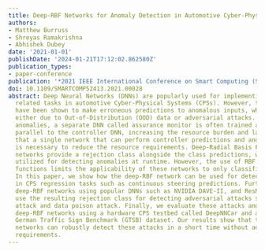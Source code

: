 ```yaml
---
title: Deep-RBF Networks for Anomaly Detection in Automotive Cyber-Physical Systems
authors:
- Matthew Burruss
- Shreyas Ramakrishna
- Abhishek Dubey
date: '2021-01-01'
publishDate: '2024-01-21T17:12:02.862580Z'
publication_types:
- paper-conference
publication: '*2021 IEEE International Conference on Smart Computing (SMARTCOMP)*'
doi: 10.1109/SMARTCOMP52413.2021.00028
abstract: Deep Neural Networks (DNNs) are popularly used for implementing autonomy
  related tasks in automotive Cyber-Physical Systems (CPSs). However, these networks
  have been shown to make erroneous predictions to anomalous inputs, which manifests
  either due to Out-of-Distribution (OOD) data or adversarial attacks. To detect these
  anomalies, a separate DNN called assurance monitor is often trained and used in
  parallel to the controller DNN, increasing the resource burden and latency. We hypothesize
  that a single network that can perform controller predictions and anomaly detection
  is necessary to reduce the resource requirements. Deep-Radial Basis Function (RBF)
  networks provide a rejection class alongside the class predictions, which can be
  utilized for detecting anomalies at runtime. However, the use of RBF activation
  functions limits the applicability of these networks to only classification tasks.
  In this paper, we show how the deep-RBF network can be used for detecting anomalies
  in CPS regression tasks such as continuous steering predictions. Further, we design
  deep-RBF networks using popular DNNs such as NVIDIA DAVE-II, and ResNet20, and then
  use the resulting rejection class for detecting adversarial attacks such as a physical
  attack and data poison attack. Finally, we evaluate these attacks and the trained
  deep-RBF networks using a hardware CPS testbed called DeepNNCar and a real-world
  German Traffic Sign Benchmark (GTSB) dataset. Our results show that the deep-RBF
  networks can robustly detect these attacks in a short time without additional resource
  requirements.
---
```

